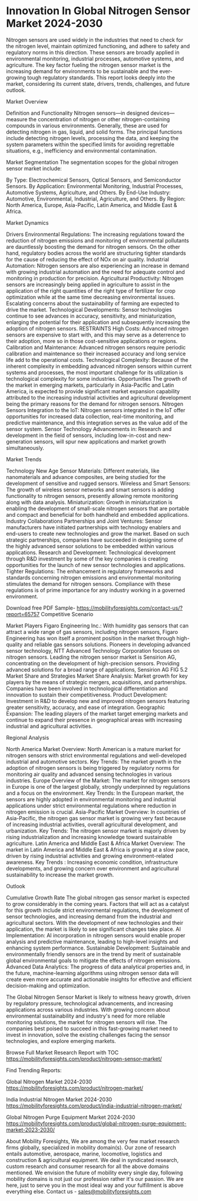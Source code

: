# Innovation In Global Nitrogen Sensor Market 2024-2030 #


Nitrogen sensors are used widely in the industries that need to check for the nitrogen level, maintain optimized functioning, and adhere to safety and regulatory norms in this direction. These sensors are broadly applied in environmental monitoring, industrial processes, automotive systems, and agriculture. The key factor fueling the nitrogen sensor market is the increasing demand for environments to be sustainable and the ever-growing tough regulatory standards. This report looks deeply into the market, considering its current state, drivers, trends, challenges, and future outlook.

Market Overview

Definition and Functionality
Nitrogen sensors—in designed devices—measure the concentration of nitrogen or other nitrogen-containing compounds in various environments. Generally, these are used for detecting nitrogen in gas, liquid, and solid forms. The principal functions include detecting nitrogen levels, processing the data, and keeping the system parameters within the specified limits for avoiding regrettable situations, e.g., inefficiency and environmental contamination.

Market Segmentation
The segmentation scopes for the global nitrogen sensor market include:

By Type: Electrochemical Sensors, Optical Sensors, and Semiconductor Sensors.
By Application: Environmental Monitoring, Industrial Processes, Automotive Systems, Agriculture, and Others.
By End-Use Industry: Automotive, Environmental, Industrial, Agriculture, and Others.
By Region: North America, Europe, Asia-Pacific, Latin America, and Middle East & Africa.

Market Dynamics

Drivers
Environmental Regulations: The increasing regulations toward the reduction of nitrogen emissions and monitoring of environmental pollutants are dauntlessly boosting the demand for nitrogen sensors. On the other hand, regulatory bodies across the world are structuring tighter standards for the cause of reducing the effect of NOx on air quality. Industrial Automation: Nitrogen sensors are also experiencing an increase in demand with growing industrial automation and the need for adequate control and monitoring in production for precision.
Agricultural Productivity: Nitrogen sensors are increasingly being applied in agriculture to assist in the application of the right quantities of the right type of fertilizer for crop optimization while at the same time decreasing environmental issues. Escalating concerns about the sustainability of farming are expected to drive the market. Technological Developments: Sensor technologies continue to see advances in accuracy, sensitivity, and miniaturization, enlarging the potential for their application and subsequently increasing the adoption of nitrogen sensors. 
RESTRAINTS
High Costs: Advanced nitrogen sensors are expensive to start with, and this may serve as a deterrence to their adoption, more so in those cost-sensitive applications or regions.
Calibration and Maintenance: Advanced nitrogen sensors require periodic calibration and maintenance so their increased accuracy and long service life add to the operational costs.
Technological Complexity: Because of the inherent complexity in embedding advanced nitrogen sensors within current systems and processes, the most important challenge for its utilization is technological complexity for some industries.
 Opportunities 
The growth of the market in emerging markets, particularly in Asia-Pacific and Latin America, is expected to provide significant market expansion capability attributed to the increasing industrial activities and agricultural development being the primary reasons for the demand for nitrogen sensors. Nitrogen Sensors Integration to the IoT: Nitrogen sensors integrated in the IoT offer opportunities for increased data collection, real-time monitoring, and predictive maintenance, and this integration serves as the value add of the sensor system.
Sensor Technology Advancements in: Research and development in the field of sensors, including low-in-cost and new-generation sensors, will spur new applications and market growth simultaneously.

Market Trends

Technology
New Age Sensor Materials: Different materials, like nanomaterials and advance composites, are being studied for the development of sensitive and rugged sensors.
Wireless and Smart Sensors: The growth of wireless sensor networks and smart sensors is adding functionality to nitrogen sensors, presently allowing remote monitoring along with data analysis.
Miniaturization: Growth in miniaturization is enabling the development of small-scale nitrogen sensors that are portable and compact and beneficial for both handheld and embedded applications.
Industry Collaborations
Partnerships and Joint Ventures: Sensor manufacturers have initiated partnerships with technology enablers and end-users to create new technologies and grow the market. Based on such strategic partnerships, companies have succeeded in designing some of the highly advanced sensor solutions to be embedded within various applications.
Research and Development: Technological development through R&D investment by some of the key companies is creating opportunities for the launch of new sensor technologies and applications.
Tighter Regulations: The enhancement in regulatory frameworks and standards concerning nitrogen emissions and environmental monitoring stimulates the demand for nitrogen sensors. Compliance with these regulations is of prime importance for any industry working in a governed environment.


Download free PDF Sample- https://mobilityforesights.com/contact-us/?report=65757
Competitive Scenario

Market Players
Figaro Engineering Inc.: With humidity gas sensors that can attract a wide range of gas sensors, including nitrogen sensors, Figaro Engineering has won itself a prominent position in the market through high-quality and reliable gas sensors solutions.
Pioneers in developing advanced sensor technology, NTT Advanced Technology Corporation focuses on nitrogen sensors. Leading the nitrogen sensor market is Sensirion AG, concentrating on the development of high-precision sensors. Providing advanced solutions for a broad range of applications, Sensirion AG FIG 5.2 Market Share and Strategies
Market Share Analysis: Market growth for key players by the means of strategic mergers, acquisitions, and partnerships. Companies have been involved in technological differentiation and innovation to sustain their competitiveness.
Product Development: Investment in R&D to develop new and improved nitrogen sensors featuring greater sensitivity, accuracy, and ease of integration.
Geographic Expansion: The leading players of the market target emerging markets and continue to expand their presence in geographical areas with increasing industrial and agricultural activities.

Regional Analysis

North America
Market Overview: North American is a mature market for nitrogen sensors with strict environmental regulations and well-developed industrial and automotive sectors.
Key Trends: The market growth in the adoption of nitrogen sensors is being triggered by regulatory norms for monitoring air quality and advanced sensing technologies in various industries.
Europe
Overview of the Market: The market for nitrogen sensors in Europe is one of the largest globally, strongly underpinned by regulations and a focus on the environment.
Key Trends: In the European market, the sensors are highly adopted in environmental monitoring and industrial applications under strict environmental regulations where reduction in nitrogen emission is crucial.
Asia-Pacific
Market Overview: In countries of Asia-Pacific, the nitrogen gas sensor market is growing very fast because of increasing industrial activities, overall agricultural development, and urbanization.
Key Trends: The nitrogen sensor market is majorly driven by rising industrialization and increasing knowledge toward sustainable agriculture.
Latin America and Middle East & Africa
Market Overview: The market in Latin America and Middle East & Africa is growing at a slow pace, driven by rising industrial activities and growing environment-related awareness.
Key Trends : Increasing economic condition, infrastructure developments, and growing concern over environment and agricultural sustainability to increase the market growth.

Outlook

 Cumulative Growth Rate
The global nitrogen gas sensor market is expected to grow considerably in the coming years. Factors that will act as a catalyst for this growth include strict environmental regulations, the development of sensor technologies, and increasing demand from the industrial and agricultural sectors. With the development of new technologies and their application, the market is likely to see significant changes take place.
AI Implementation: AI incorporation in nitrogen sensors would enable proper analysis and predictive maintenance, leading to high-level insights and enhancing system performance.
Sustainable Development: Sustainable and environmentally friendly sensors are in the trend by merit of sustainable global environmental goals to mitigate the effects of nitrogen emissions.
Advanced Data Analytics: The progress of data analytical properties and, in the future, machine-learning algorithms using nitrogen sensor data will create even more accurate and actionable insights for effective and efficient decision-making and optimization.


The Global Nitrogen Sensor Market is likely to witness heavy growth, driven by regulatory pressure, technological advancements, and increasing applications across various industries. With growing concern about environmental sustainability and industry's need for more reliable monitoring solutions, the market for nitrogen sensors will rise. The companies best poised to succeed in this fast-growing market need to invest in innovation, solve the existing challenges facing the sensor technologies, and explore emerging markets.


Browse Full Market Research Report with TOC https://mobilityforesights.com/product/nitrogen-sensor-market/

Find Trending Reports:

Global Nitrogen Market 2024-2030 https://mobilityforesights.com/product/nitrogen-market/

 India Industrial Nitrogen Market 2024-2030 https://mobilityforesights.com/product/india-industrial-nitrogen-market/


Global Nitrogen Purge Equipment Market 2024-2030 https://mobilityforesights.com/product/global-nitrogen-purge-equipment-market-2023-2030/


About Mobility Foresights,
We are among the very few market research firms globally, specialized in mobility domain(s). Our zone of research entails automotive, aerospace, marine, locomotive, logistics and construction & agricultural equipment. We deal in syndicated research, custom research and consumer research for all the above domains mentioned.
We envision the future of mobility every single day, following mobility domains is not just our profession rather it's our passion. We are here, just to serve you in the most ideal way and your fulfillment is above everything else. Contact us -  sales@mobilityforesights.com 

